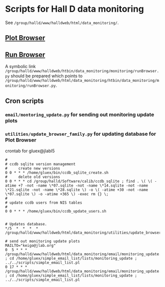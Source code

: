 # Scripts for Hall D data monitoring

See `/group/halld/www/halldweb/html/data_monitoring/`.

## [Plot Browser](https://halldweb.jlab.org/data_monitoring/Plot_Browser.html)

## [Run Browser](https://halldweb.jlab.org/cgi-bin/data_monitoring/monitoring/runBrowser.py)

A symbolic link `/group/halld/www/halldweb/htbin/data_monitoring/monitoring/runBrowser.py` should be prepared which points to `/group/halld/www/halldweb/html/data_monitoring/htbin/data_monitoring/monitoring/runBrowser.py`.

## Cron scripts
### `email/montoring_update.py` for sending out monitoring update plots
### `utilities/update_browser_family.py` for updating database for Plot Browser

crontab for gluex@jlabl5

```
#
# ccdb sqlite version management
#     create new versions
0 0 * * * /home/gluex/bin/ccdb_sqlite_create.sh 
#     delete old versions
0 0 * * * cd /group/halld/Software/calib/ccdb_sqlite ; find . \( \( -atime +7 -not -name \*07.sqlite -not -name \*14.sqlite -not -name \*21.sqlite -not -name \*28.sqlite \) -o \( -atime +30 -not -name \*07.sqlite \) -o -atime +365 \) -exec rm {} \;
#
# update ccdb users from NIS tables
#
0 0 * * * /home/gluex/bin/ccdb_update_users.sh


# Updates database.
*/5  *  *  *  *  /group/halld/www/halldweb/html/data_monitoring/utilities/update_browser_family.py

# send out monitoring update plots
MAILTO="keigo@jlab.org"
0  5 * * * /group/halld/www/halldweb/html/data_monitoring/email/monitoring_update.py ; cd /home/gluex/simple_email_list/lists/monitoring_update ; ../../scripts/simple_email_list.pl
0 17 * * * /group/halld/www/halldweb/html/data_monitoring/email/monitoring_update.py ; cd /home/gluex/simple_email_list/lists/monitoring_update ; ../../scripts/simple_email_list.pl
```
